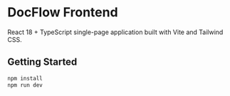 # DocFlow Frontend

React 18 + TypeScript single-page application built with Vite and Tailwind CSS.

## Getting Started
```bash
npm install
npm run dev
```

